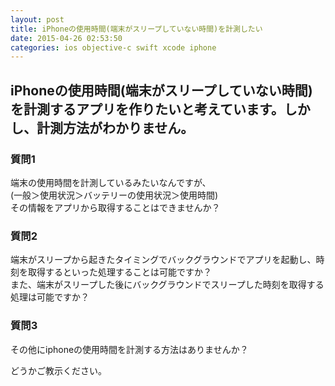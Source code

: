 ```yaml
---
layout: post
title: iPhoneの使用時間(端末がスリープしていない時間)を計測したい
date: 2015-04-26 02:53:50
categories: ios objective-c swift xcode iphone
---
```

<h2>iPhoneの使用時間(端末がスリープしていない時間)を計測するアプリを作りたいと考えています。しかし、計測方法がわかりません。</h2>

<h3>質問1</h3>

<p>端末の使用時間を計測しているみたいなんですが、<br>
(一般＞使用状況＞バッテリーの使用状況＞使用時間)<br>
その情報をアプリから取得することはできませんか？</p>

<h3>質問2</h3>

<p>端末がスリープから起きたタイミングでバックグラウンドでアプリを起動し、時刻を取得するといった処理することは可能ですか？<br>
また、端末がスリープした後にバックグラウンドでスリープした時刻を取得する処理は可能ですか？</p>

<h3>質問3</h3>

<p>その他にiphoneの使用時間を計測する方法はありませんか？</p>

<p>どうかご教示ください。</p>
